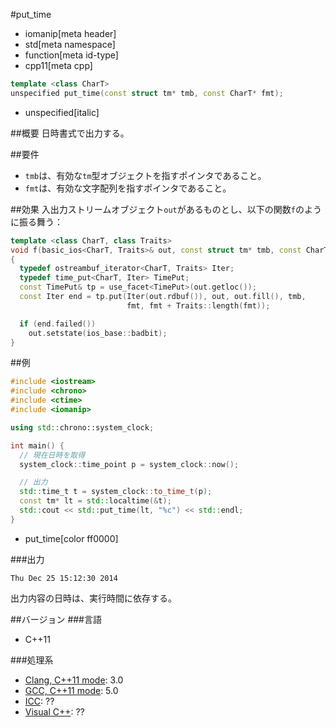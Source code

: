 #put_time
* iomanip[meta header]
* std[meta namespace]
* function[meta id-type]
* cpp11[meta cpp]

```cpp
template <class CharT>
unspecified put_time(const struct tm* tmb, const CharT* fmt);
```
* unspecified[italic]

##概要
日時書式で出力する。


##要件
- `tmb`は、有効な`tm`型オブジェクトを指すポインタであること。
- `fmt`は、有効な文字配列を指すポインタであること。


##効果
入出力ストリームオブジェクト`out`があるものとし、以下の関数`f`のように振る舞う：

```cpp
template <class CharT, class Traits>
void f(basic_ios<CharT, Traits>& out, const struct tm* tmb, const CharT* fmt)
{
  typedef ostreambuf_iterator<CharT, Traits> Iter;
  typedef time_put<CharT, Iter> TimePut;
  const TimePut& tp = use_facet<TimePut>(out.getloc());
  const Iter end = tp.put(Iter(out.rdbuf()), out, out.fill(), tmb,
                          fmt, fmt + Traits::length(fmt));

  if (end.failed())
    out.setstate(ios_base::badbit);
}
```


##例
```cpp
#include <iostream>
#include <chrono>
#include <ctime>
#include <iomanip>

using std::chrono::system_clock;

int main() {
  // 現在日時を取得
  system_clock::time_point p = system_clock::now();

  // 出力
  std::time_t t = system_clock::to_time_t(p);
  const tm* lt = std::localtime(&t);
  std::cout << std::put_time(lt, "%c") << std::endl;
}
```
* put_time[color ff0000]

###出力
```
Thu Dec 25 15:12:30 2014
```

出力内容の日時は、実行時間に依存する。


##バージョン
###言語
- C++11

###処理系
- [Clang, C++11 mode](/implementation.md#clang): 3.0
- [GCC, C++11 mode](/implementation.md#gcc): 5.0
- [ICC](/implementation.md#icc): ??
- [Visual C++](/implementation.md#visual_cpp): ??


